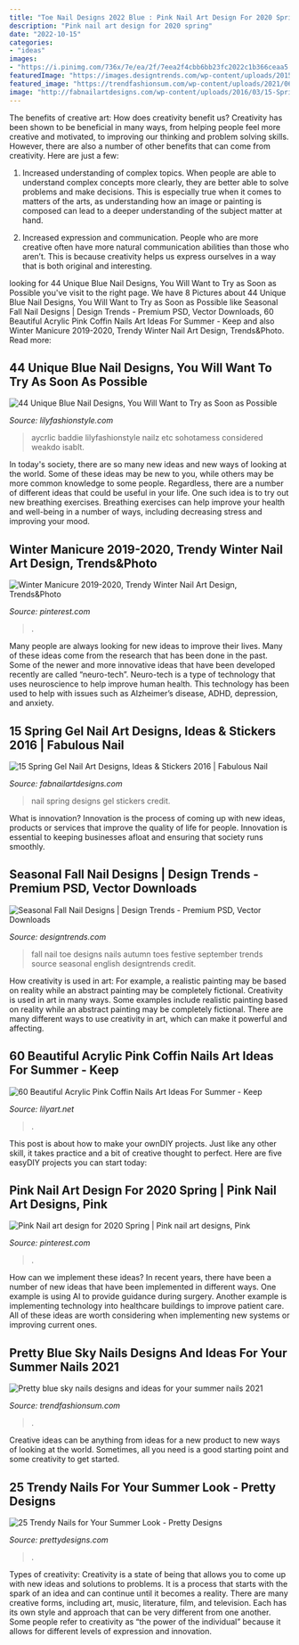 ```yaml
---
title: "Toe Nail Designs 2022 Blue : Pink Nail Art Design For 2020 Spring"
description: "Pink nail art design for 2020 spring"
date: "2022-10-15"
categories:
- "ideas"
images:
- "https://i.pinimg.com/736x/7e/ea/2f/7eea2f4cbb6bb23fc2022c1b366ceaa5.jpg"
featuredImage: "https://images.designtrends.com/wp-content/uploads/2015/10/06070114/Festive-Fall-Toe-Nail-Design.jpg"
featured_image: "https://trendfashionsum.com/wp-content/uploads/2021/06/1-4.jpg"
image: "http://fabnailartdesigns.com/wp-content/uploads/2016/03/15-Spring-Gel-Nail-Art-Designs-Ideas-Stickers-2016-11.jpg"
---
```



The benefits of creative art: How does creativity benefit us?
Creativity has been shown to be beneficial in many ways, from helping people feel more creative and motivated, to improving our thinking and problem solving skills. However, there are also a number of other benefits that can come from creativity. Here are just a few: 
1. Increased understanding of complex topics. When people are able to understand complex concepts more clearly, they are better able to solve problems and make decisions. This is especially true when it comes to matters of the arts, as understanding how an image or painting is composed can lead to a deeper understanding of the subject matter at hand. 

2. Increased expression and communication. People who are more creative often have more natural communication abilities than those who aren’t. This is because creativity helps us express ourselves in a way that is both original and interesting.

	

		
looking for 44 Unique Blue Nail Designs, You Will Want to Try as Soon as Possible you've visit to the right page. We have 8 Pictures about 44 Unique Blue Nail Designs, You Will Want to Try as Soon as Possible like Seasonal Fall Nail Designs | Design Trends - Premium PSD, Vector Downloads, 60 Beautiful Acrylic Pink Coffin Nails Art Ideas For Summer - Keep and also Winter Manicure 2019-2020, Trendy Winter Nail Art Design, Trends&amp;Photo. Read more:
		
    
## 44 Unique Blue Nail Designs, You Will Want To Try As Soon As Possible

<img loading=lazy src="https://lilyfashionstyle.com/wp-content/uploads/2020/02/22-18.jpg" onerror="this.onerror=null;this.src='https://tse3.mm.bing.net/th?id=OIP.RN9ITmOh-SfG43Wi1EF9WQHaKh&amp;pid=15.1';" alt="44 Unique Blue Nail Designs, You Will Want to Try as Soon as Possible">

_Source: lilyfashionstyle.com_

>aycrlic baddie lilyfashionstyle nailz etc sohotamess considered weakdo isablt. 

	

In today's society, there are so many new ideas and new ways of looking at the world. Some of these ideas may be new to you, while others may be more common knowledge to some people. Regardless, there are a number of different ideas that could be useful in your life. One such idea is to try out new breathing exercises. Breathing exercises can help improve your health and well-being in a number of ways, including decreasing stress and improving your mood.

    
## Winter Manicure 2019-2020, Trendy Winter Nail Art Design, Trends&amp;Photo

<img loading=lazy src="https://i.pinimg.com/736x/5f/04/cd/5f04cd131403ff415e386f918a5c4958.jpg" onerror="this.onerror=null;this.src='https://tse3.mm.bing.net/th?id=OIP.0Xa98COE_8HIglgertjFBQAAAA&amp;pid=15.1';" alt="Winter Manicure 2019-2020, Trendy Winter Nail Art Design, Trends&amp;Photo">

_Source: pinterest.com_

>. 

	

Many people are always looking for new ideas to improve their lives. Many of these ideas come from the research that has been done in the past. Some of the newer and more innovative ideas that have been developed recently are called “neuro-tech”. Neuro-tech is a type of technology that uses neuroscience to help improve human health. This technology has been used to help with issues such as Alzheimer’s disease, ADHD, depression, and anxiety.

    
## 15 Spring Gel Nail Art Designs, Ideas &amp; Stickers 2016 | Fabulous Nail

<img loading=lazy src="http://fabnailartdesigns.com/wp-content/uploads/2016/03/15-Spring-Gel-Nail-Art-Designs-Ideas-Stickers-2016-11.jpg" onerror="this.onerror=null;this.src='https://tse4.mm.bing.net/th?id=OIP.IgO5IQmjPB9-EWUsIXgMUQHaHa&amp;pid=15.1';" alt="15 Spring Gel Nail Art Designs, Ideas &amp; Stickers 2016 | Fabulous Nail">

_Source: fabnailartdesigns.com_

>nail spring designs gel stickers credit. 

	

What is innovation?
Innovation is the process of coming up with new ideas, products or services that improve the quality of life for people. Innovation is essential to keeping businesses afloat and ensuring that society runs smoothly.

    
## Seasonal Fall Nail Designs | Design Trends - Premium PSD, Vector Downloads

<img loading=lazy src="https://images.designtrends.com/wp-content/uploads/2015/10/06070114/Festive-Fall-Toe-Nail-Design.jpg" onerror="this.onerror=null;this.src='https://tse3.mm.bing.net/th?id=OIP.tgwbh1gwHNUSVLQTJKEkfQHaFj&amp;pid=15.1';" alt="Seasonal Fall Nail Designs | Design Trends - Premium PSD, Vector Downloads">

_Source: designtrends.com_

>fall nail toe designs nails autumn toes festive september trends source seasonal english designtrends credit. 

	

How creativity is used in art: For example, a realistic painting may be based on reality while an abstract painting may be completely fictional.
Creativity is used in art in many ways. Some examples include realistic painting based on reality while an abstract painting may be completely fictional. There are many different ways to use creativity in art, which can make it powerful and affecting.

    
## 60 Beautiful Acrylic Pink Coffin Nails Art Ideas For Summer - Keep

<img loading=lazy src="https://lilyart.net/wp-content/uploads/2020/05/51-2.jpg" onerror="this.onerror=null;this.src='https://tse2.mm.bing.net/th?id=OIP.WVpncgohQbayqKylnZ1l9gHaKM&amp;pid=15.1';" alt="60 Beautiful Acrylic Pink Coffin Nails Art Ideas For Summer - Keep">

_Source: lilyart.net_

>. 

	

This post is about how to make your ownDIY projects. Just like any other skill, it takes practice and a bit of creative thought to perfect. Here are five easyDIY projects you can start today: 

    
## Pink Nail Art Design For 2020 Spring | Pink Nail Art Designs, Pink

<img loading=lazy src="https://i.pinimg.com/736x/7e/ea/2f/7eea2f4cbb6bb23fc2022c1b366ceaa5.jpg" onerror="this.onerror=null;this.src='https://tse1.mm.bing.net/th?id=OIP.p6WmSVvTxiyVlL18ZWr37AAAAA&amp;pid=15.1';" alt="Pink Nail art design for 2020 Spring | Pink nail art designs, Pink">

_Source: pinterest.com_

>. 

	

How can we implement these ideas?
In recent years, there have been a number of new ideas that have been implemented in different ways. One example is using AI to provide guidance during surgery. Another example is implementing technology into healthcare buildings to improve patient care. All of these ideas are worth considering when implementing new systems or improving current ones.

    
## Pretty Blue Sky Nails Designs And Ideas For Your Summer Nails 2021

<img loading=lazy src="https://trendfashionsum.com/wp-content/uploads/2021/06/1-4.jpg" onerror="this.onerror=null;this.src='https://tse1.mm.bing.net/th?id=OIP.Ymy8ciyrg4nOIm0nZYX0WAHaLH&amp;pid=15.1';" alt="Pretty blue sky nails designs and ideas for your summer nails 2021">

_Source: trendfashionsum.com_

>. 

	

Creative ideas can be anything from ideas for a new product to new ways of looking at the world. Sometimes, all you need is a good starting point and some creativity to get started.

    
## 25 Trendy Nails For Your Summer Look - Pretty Designs

<img loading=lazy src="http://www.prettydesigns.com/wp-content/uploads/2016/07/Green-Ombre-Nails.jpg" onerror="this.onerror=null;this.src='https://tse2.mm.bing.net/th?id=OIP.hUoI3ACWEAh1y2h7hYUhzwHaKY&amp;pid=15.1';" alt="25 Trendy Nails for Your Summer Look - Pretty Designs">

_Source: prettydesigns.com_

>. 

	

Types of creativity:
Creativity is a state of being that allows you to come up with new ideas and solutions to problems. It is a process that starts with the spark of an idea and can continue until it becomes a reality. There are many creative forms, including art, music, literature, film, and television. Each has its own style and approach that can be very different from one another. Some people refer to creativity as “the power of the individual” because it allows for different levels of expression and innovation.

